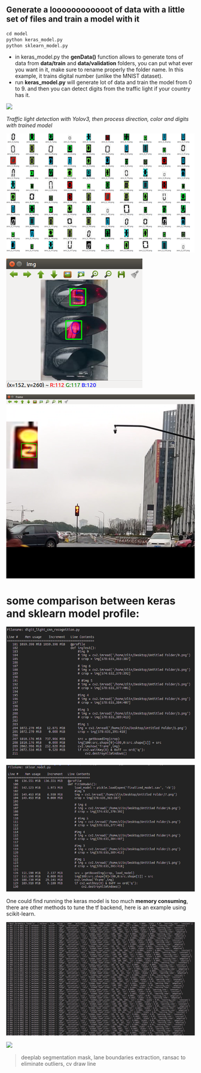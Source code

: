 ## Generate a loooooooooooot of data with a little set of files and train a model with it

```
cd model
python keras_model.py
python sklearn_model.py
```


* in keras_model.py the **genData()** function allows to generate tons of data from **data/train** and **data/validation** folders, you can put what ever you want in it, make sure to rename properly the folder name. In this example, it trains digital number (unlike the MNIST dataset).
* run **keras_model.py** will generate lot of data and train the model from 0 to 9. and then you can detect digits from the traffic light if your country has it.

![](readme_pics/tl_detect.gif)

*Traffic light detection with Yolov3, then process direction, color and digits with trained model*

![alt text](https://github.com/linzhibo/some_nn_ml_stuff/blob/master/readme_pics/genData.png "this is image zero")

![alt text](https://github.com/linzhibo/some_nn_ml_stuff/blob/master/readme_pics/digit_recog_2.png "this is image un")

![alt text](https://github.com/linzhibo/some_nn_ml_stuff/blob/master/readme_pics/detect_2.png "this is image deux")

# some comparison between keras and sklearn model profile:
![alt text](https://github.com/linzhibo/some_nn_ml_stuff/blob/master/readme_pics/profile_keras.png "this is image trois")

![alt text](https://github.com/linzhibo/some_nn_ml_stuff/blob/master/readme_pics/profile_sklearn.png "this is image quatre")

One could find running the keras model is too much **memory consuming**, there are other methods to tune the tf backend, here is an example using scikit-learn.

![](readme_pics/hyperParametersTuning.png)

![](readme_pics/lane_boundaries_extract_3.gif)
> deeplab segmentation mask, lane boundaries extraction, ransac to eliminate outliers, cv draw line
